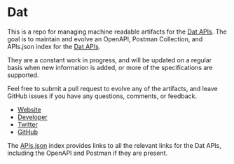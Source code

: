 # Dat This is a repo for managing machine readable artifacts for the [Dat  APIs](http://dat-data.com/). The goal is to maintain and evolve an OpenAPI, Postman Collection, and APIs.json index for the [Dat  APIs](http://dat-data.com/).They are a constant work in progress, and will be updated on a regular basis when new information is added, or more of the specifications are supported.Feel free to submit a pull request to evolve any of the artifacts, and leave GitHub issues if you have any questions, comments, or feedback.- [Website](http://dat-data.com/)- [Developer](http://dat-data.com/)- [Twitter](https://twitter.com/dat_project)- [GitHub](https://github.com/datproject)The [APIs.json](https://github.com/api-evangelist/dat-/blob/master/apis.json) index provides links to all the relevant links for the Dat  APIs, including the OpenAPI and Postman if they are present.